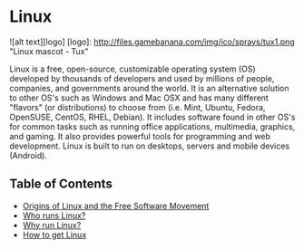 # Linux

![alt text][logo]
[logo]: http://files.gamebanana.com/img/ico/sprays/tux1.png "Linux mascot - Tux"


Linux is a free, open-source, customizable operating system (OS) developed by thousands of developers and used by millions of people, companies, and governments around the world. It is an alternative solution to other OS's such as Windows and Mac OSX and has many different "flavors" (or distributions) to choose from (i.e. Mint, Ubuntu, Fedora, OpenSUSE, CentOS, RHEL, Debian). It includes software found in other OS's for common tasks such as running office applications, multimedia, graphics, and gaming. It also provides powerful tools for programming and web development. Linux is built to run on desktops, servers and mobile devices (Android).

## Table of Contents

- [Origins of Linux and the Free Software Movement](Linux-Origins.md)
- [Who runs Linux?](Linux-Usage.md)
- [Why run Linux?](Linux-Advantages.md)
- [How to get Linux](Linux-How-To-Install.md)

